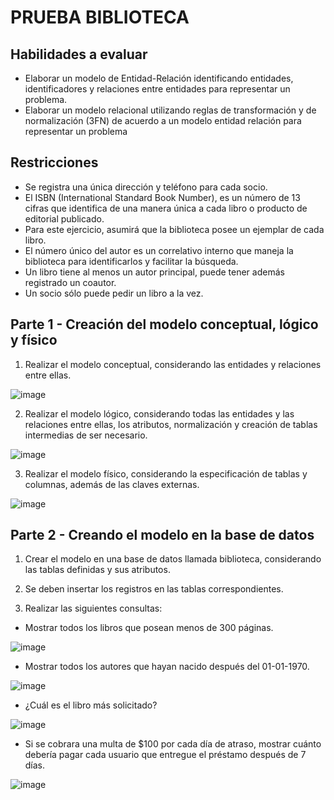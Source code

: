 # PRUEBA BIBLIOTECA

## Habilidades a evaluar
-  Elaborar un modelo de Entidad-Relación identificando entidades, identificadores y
relaciones entre entidades para representar un problema.
-  Elaborar un modelo relacional utilizando reglas de transformación y de normalización
(3FN) de acuerdo a un modelo entidad relación para representar un problema

## Restricciones
- Se registra una única dirección y teléfono para cada socio.
- El ISBN (International Standard Book Number), es un número de 13 cifras que
identifica de una manera única a cada libro o producto de editorial publicado.
- Para este ejercicio, asumirá que la biblioteca posee un ejemplar de cada libro.
- El número único del autor es un correlativo interno que maneja la biblioteca para
identificarlos y facilitar la búsqueda.
- Un libro tiene al menos un autor principal, puede tener además registrado un coautor.
- Un socio sólo puede pedir un libro a la vez.

## Parte 1 - Creación del modelo conceptual, lógico y físico
1. Realizar el modelo conceptual, considerando las entidades y relaciones entre ellas.

![image](https://user-images.githubusercontent.com/98556305/166124181-b2949e4c-1e0e-4a09-bc58-8a37da55efa8.png)

2. Realizar el modelo lógico, considerando todas las entidades y las relaciones entre ellas, los atributos, normalización y creación de tablas intermedias de ser necesario.

![image](https://user-images.githubusercontent.com/98556305/166124208-375ce15c-861b-48f2-a420-d41b6cff0859.png)

3. Realizar el modelo físico, considerando la especificación de tablas y columnas, además de las claves externas.

![image](https://user-images.githubusercontent.com/98556305/166124222-3f066e48-c084-4cea-a5d9-2556756d745e.png)

## Parte 2 - Creando el modelo en la base de datos
1. Crear el modelo en una base de datos llamada biblioteca, considerando las tablas
definidas y sus atributos.

2. Se deben insertar los registros en las tablas correspondientes.

3. Realizar las siguientes consultas:
- Mostrar todos los libros que posean menos de 300 páginas.

![image](https://user-images.githubusercontent.com/98556305/166124277-c78a862c-e478-4be0-8833-2c180ab57283.png)

-  Mostrar todos los autores que hayan nacido después del 01-01-1970.

![image](https://user-images.githubusercontent.com/98556305/166124296-38ca9f46-7706-4087-8498-7252f5f1be17.png)

- ¿Cuál es el libro más solicitado? 

![image](https://user-images.githubusercontent.com/98556305/166124309-011c5b04-9273-4bc0-87bd-28c31fe561b7.png)

- Si se cobrara una multa de $100 por cada día de atraso, mostrar cuánto debería pagar cada usuario que entregue el préstamo después de 7 días.

![image](https://user-images.githubusercontent.com/98556305/166124326-da70da00-160c-4a66-8ee5-11e53cc95228.png)
